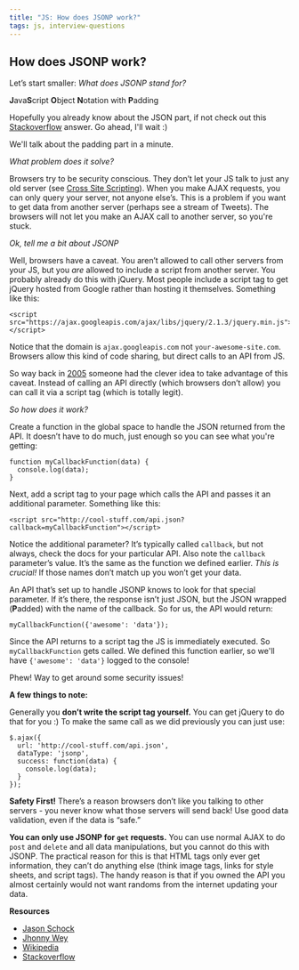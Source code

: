 ```yaml
---
title: "JS: How does JSONP work?"
tags: js, interview-questions
---
```


## How does JSONP work?

Let’s start smaller: *What does JSONP stand for?*

**J**ava**S**cript **O**bject **N**otation with **P**adding

Hopefully you already know about the JSON part, if not check out this [Stackoverflow](http://stackoverflow.com/a/383699/863846) answer. Go ahead, I'll wait :)

We'll talk about the padding part in a minute.

*What problem does it solve?*

Browsers try to be security conscious. They don’t let your JS talk to just any old server (see [Cross Site Scripting](https://www.google.com.au/webhp?sourceid=chrome-instant&ion=1&espv=2&ie=UTF-8#q=cross%20site%20scripting)). When you make AJAX requests, you can only query your server, not anyone else’s. This is a problem if you want to get data from another server (perhaps see a stream of Tweets). The browsers will not let you make an AJAX call to another server, so you're stuck.

*Ok, tell me a bit about JSONP*

Well, browsers have a caveat. You aren’t allowed to call other servers from your JS, but you *are* allowed to include a script from another server. You probably already do this with jQuery. Most people include a script tag to get jQuery hosted from Google rather than hosting it themselves. Something like this:

```
<script src="https://ajax.googleapis.com/ajax/libs/jquery/2.1.3/jquery.min.js"></script>
```

Notice that the domain is `ajax.googleapis.com` not `your-awesome-site.com`. Browsers allow this kind of code sharing, but direct calls to an API from JS.

So way back in [2005](http://en.wikipedia.org/wiki/JSONP#History) someone had the clever idea to take advantage of this caveat. Instead of calling an API directly (which browsers don’t allow) you can call it via a script tag (which is totally legit).

*So how does it work?*

Create a function in the global space to handle the JSON returned from the API. It doesn’t have to do much, just enough so you can see what you're getting:

```
function myCallbackFunction(data) {
  console.log(data);
}
```

Next, add a script tag to your page which calls the API and passes it an additional parameter. Something like this:

```
<script src="http://cool-stuff.com/api.json?callback=myCallbackFunction"></script>
```

Notice the additional parameter? It’s typically called `callback`, but not always, check the docs for your particular API. Also note the `callback` parameter’s value. It’s the same as the function we defined earlier. *This is crucial!* If those names don’t match up you won’t get your data.

An API that’s set up to handle JSONP knows to look for that special parameter. If it’s there, the response isn’t just JSON, but the JSON wrapped (**P**added) with the name of the callback. So for us, the API would return:

```
myCallbackFunction({'awesome': 'data'});
```

Since the API returns to a script tag the JS is immediately executed. So `myCallbackFunction` gets called. We defined this function earlier, so we'll have `{'awesome': 'data'}` logged to the console!

Phew! Way to get around some security issues!

**A few things to note:**

Generally you **don’t write the script tag yourself.** You can get jQuery to do that for you :) To make the same call as we did previously you can just use:

```
$.ajax({
  url: 'http://cool-stuff.com/api.json',
  dataType: 'jsonp',
  success: function(data) {
    console.log(data);
  }
});
```

**Safety First!** There’s a reason browsers don’t like you talking to other servers - you never know what those servers will send back! Use good data validation, even if the data is “safe.”

**You can only use JSONP for `get` requests.** You can use normal AJAX to do `post` and `delete` and all data manipulations, but you cannot do this with JSONP. The practical reason for this is that HTML tags only ever get information, they can’t do anything else (think image tags, links for style sheets, and script tags). The handy reason is that if you owned the API you almost certainly would not want randoms from the internet updating your data.

**Resources**

* [Jason Schock](http://schock.net/articles/2013/02/05/how-jsonp-really-works-examples/)
* [Jhonny Wey](https://johnnywey.wordpress.com/2012/05/20/jsonp-how-does-it-work/)
* [Wikipedia](http://en.wikipedia.org/wiki/JSONP)
* [Stackoverflow](http://stackoverflow.com/questions/2067472/what-is-jsonp-all-about)

